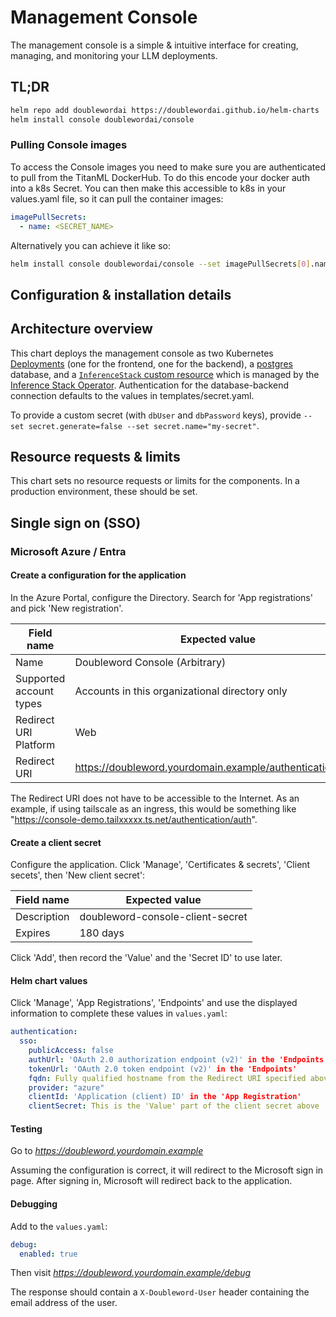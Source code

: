 # Management Console

The management console is a simple & intuitive interface for creating, managing, and monitoring your LLM deployments.

## TL;DR

```bash
helm repo add doublewordai https://doublewordai.github.io/helm-charts
helm install console doublewordai/console
```

### Pulling Console images

To access the Console images you need to make sure you are authenticated to pull from the TitanML DockerHub. To do this encode your docker auth into a k8s Secret. You can then make this accessible to k8s in your values.yaml file, so it can pull the container images:

```yaml
imagePullSecrets:
  - name: <SECRET_NAME>
```

Alternatively you can achieve it like so:

```bash
helm install console doublewordai/console --set imagePullSecrets[0].name=<SECRET_NAME>
```

## Configuration & installation details

## Architecture overview

This chart deploys the management console as two Kubernetes [Deployments](https://kubernetes.io/docs/concepts/workloads/controllers/deployment/) (one for the frontend, one for the backend), a [postgres](https://www.postgresql.org/) database, and a [`InferenceStack` custom resource](https://github.com/doublewordai/helm-charts/charts/inference-stack) which is managed by the [Inference Stack Operator](./../../operator-lifecycle-manager/README.md).
Authentication for the database-backend connection defaults to the values in templates/secret.yaml.

To provide a custom secret (with `dbUser` and `dbPassword` keys), provide `--set secret.generate=false --set secret.name="my-secret"`.

## Resource requests & limits

This chart sets no resource requests or limits for the components.
In a production environment, these should be set.

## Single sign on (SSO)

### Microsoft Azure / Entra

#### Create a configuration for the application


In the Azure Portal, configure the Directory.  Search for 'App registrations' and pick 'New registration'.

| Field name              | Expected value                                             |
| ----------------------- | ---------------------------------------------------------- |
| Name                    | Doubleword Console       (Arbitrary)                       |
| Supported account types | Accounts in this organizational directory only             |
| Redirect URI Platform   | Web                                                        |
| Redirect URI            | https://doubleword.yourdomain.example/authentication/auth  |
                          
The Redirect URI does not have to be accessible to the Internet. As an example, if using tailscale as an ingress, this would be something like "https://console-demo.tailxxxxx.ts.net/authentication/auth".

#### Create a client secret

Configure the application.  Click 'Manage', 'Certificates & secrets', 'Client secets', then 'New client secret':

| Field name  | Expected value                   |
| ----------- | -------------------------------- |
| Description | doubleword-console-client-secret |
| Expires     | 180 days                         |

Click 'Add', then record the 'Value' and the 'Secret ID' to use later.

#### Helm chart values

Click 'Manage', 'App Registrations', 'Endpoints' and use the displayed information to complete these values in `values.yaml`:

```yaml
authentication:
  sso:
    publicAccess: false
    authUrl: 'OAuth 2.0 authorization endpoint (v2)' in the 'Endpoints'
    tokenUrl: 'OAuth 2.0 token endpoint (v2)' in the 'Endpoints'
    fqdn: Fully qualified hostname from the Redirect URI specified above (for example:  *doubleword.yourdomain.example*)
    provider: "azure"
    clientId: 'Application (client) ID' in the 'App Registration'
    clientSecret: This is the 'Value' part of the client secret above
```

#### Testing

Go to *<https://doubleword.yourdomain.example>*

Assuming the configuration is correct, it will redirect to the Microsoft sign in page. After signing in, Microsoft will redirect back to the application.

#### Debugging

Add to the `values.yaml`:

```yaml
debug:
  enabled: true
```

Then visit *<https://doubleword.yourdomain.example/debug>*

The response should contain a `X-Doubleword-User` header containing the email address of the user.
